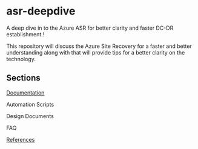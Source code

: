 # asr-deepdive

A deep dive in to the Azure ASR for better clarity and faster DC-DR establishment.!

This repository will discuss the Azure Site Recovery for a faster and better understanding along with that will provide tips for a better clarity on the technology.

## Sections

[Documentation](/documents/)

Automation Scripts

Design Documents

FAQ

[References](/references/)

